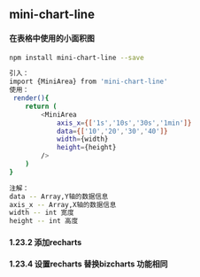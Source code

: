 ## mini-chart-line

#### 在表格中使用的小面积图

````bash
npm install mini-chart-line --save

引入：
import {MiniArea} from 'mini-chart-line'
使用：
 render(){
    return (
        <MiniArea 
			axis_x={['1s','10s','30s','1min']}
            data={['10','20','30','40']} 
            width={width}
            height={height}
        />
    )
}

注解：
data -- Array,Y轴的数据信息 
axis_x -- Array,X轴的数据信息
width -- int 宽度
height -- int 高度

````


#### 1.23.2 添加recharts
#### 1.23.4 设置recharts 替换bizcharts 功能相同



